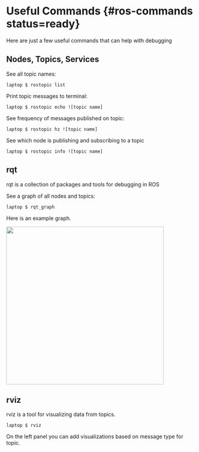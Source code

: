 # Useful Commands {#ros-commands status=ready}
Here are just a few useful commands that can help with debugging


## Nodes, Topics, Services

See all topic names:

	laptop $ rostopic list

Print topic messages to terminal:

	laptop $ rostopic echo ![topic name]

See frequency of messages published on topic:

	laptop $ rostopic hz ![topic name]

See which node is publishing and subscribing to a topic

	laptop $ rostopic info ![topic name]

## rqt

rqt is a collection of packages and tools for debugging in ROS

See a graph of all nodes and topics:

	laptop $ rqt_graph

Here is an example graph.

<img src="pics/rqt_graph.png" id="rqt_graph"/>

<style>
#rqt_graph {
width: 30em;
}
figure img {
max-width: 100%;
}
</style>


## rviz

rviz is a tool for visualizing data from topics.

	laptop $ rviz

On the left panel you can add visualizations based on message type for topic.
